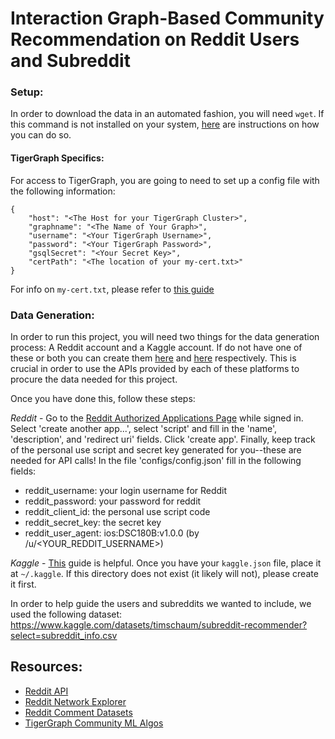 # Interaction Graph-Based Community Recommendation on Reddit Users and Subreddit

### Setup:

In order to download the data in an automated fashion, you will need `wget`. If this command is not installed on your system, [here](https://www.jcchouinard.com/wget/#Download_Wget_on_Windows) are instructions on how you can do so.


#### TigerGraph Specifics:
For access to TigerGraph, you are going to need to set up a config file with the following information:
```
{
    "host": "<The Host for your TigerGraph Cluster>",
    "graphname": "<The Name of Your Graph>",
    "username": "<Your TigerGraph Username>",
    "password": "<Your TigerGraph Password>",
    "gsqlSecret": "<Your Secret Key>",
    "certPath": "<The location of your my-cert.txt>"
}
```
For info on `my-cert.txt`, please refer to [this guide](https://dev.tigergraph.com/forum/t/tigergraph-python-connection-issue/2776)


### Data Generation:
In order to run this project, you will need two things for the data generation process: A Reddit account and a Kaggle account. If do not have one of these or both you can create them [here](https://www.kaggle.com/account/login?phase=startRegisterTab&returnUrl=%2F) and [here](https://www.reddit.com/register/) respectively. This is crucial in order to use the APIs provided by each of these platforms to procure the data needed for this project.

Once you have done this, follow these steps:

*Reddit* - Go to the [Reddit Authorized Applications Page](https://www.reddit.com/prefs/apps) while signed in. Select 'create another app...', select 'script' and fill in the 'name', 'description', and 'redirect uri' fields. Click 'create app'. Finally, keep track of the personal use script and secret key generated for you--these are needed for API calls! In the file 'configs/config.json' fill in the following fields:
- reddit_username: your login username for Reddit
- reddit_password: your password for reddit
- reddit_client_id: the personal use script code
- reddit_secret_key: the secret key
- reddit_user_agent: ios:DSC180B:v1.0.0 (by /u/<YOUR_REDDIT_USERNAME>)

*Kaggle* - [This](https://github.com/Kaggle/kaggle-api#api-credentials) guide is helpful. Once you have your `kaggle.json` file, place it at `~/.kaggle`. If this directory does not exist (it likely will not), please create it first.

In order to help guide the users and subreddits we wanted to include, we used the following dataset: https://www.kaggle.com/datasets/timschaum/subreddit-recommender?select=subreddit_info.csv

## Resources:
- [Reddit API](https://www.reddit.com/dev/api/)
- [Reddit Network Explorer](https://github.com/memgraph/reddit-network-explorer)
- [Reddit Comment Datasets](https://files.pushshift.io/reddit/comments/)
- [TigerGraph Community ML Algos](https://docs.tigergraph.com/graph-ml/current/community-algorithms/)
